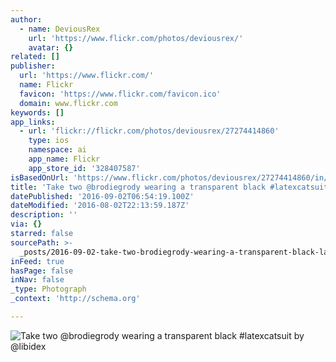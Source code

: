 ```yaml
---
author:
  - name: DeviousRex
    url: 'https://www.flickr.com/photos/deviousrex/'
    avatar: {}
related: []
publisher:
  url: 'https://www.flickr.com/'
  name: Flickr
  favicon: 'https://www.flickr.com/favicon.ico'
  domain: www.flickr.com
keywords: []
app_links:
  - url: 'flickr://flickr.com/photos/deviousrex/27274414860'
    type: ios
    namespace: ai
    app_name: Flickr
    app_store_id: '328407587'
isBasedOnUrl: 'https://www.flickr.com/photos/deviousrex/27274414860/in/dateposted-public/'
title: 'Take two @brodiegrody wearing a transparent black #latexcatsuit by @libidex'
datePublished: '2016-09-02T06:54:19.100Z'
dateModified: '2016-08-02T22:13:59.187Z'
description: ''
via: {}
starred: false
sourcePath: >-
  _posts/2016-09-02-take-two-brodiegrody-wearing-a-transparent-black-latexcats.md
inFeed: true
hasPage: false
inNav: false
_type: Photograph
_context: 'http://schema.org'

---
```

![Take two @brodiegrody wearing a transparent black #latexcatsuit by @libidex](https://farm8.staticflickr.com/7557/27274414860_eb279a5bdd_b.jpg)